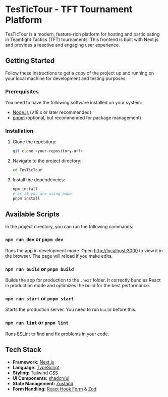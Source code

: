 # TesTicTour - TFT Tournament Platform

TesTicTour is a modern, feature-rich platform for hosting and participating in Teamfight Tactics (TFT) tournaments. This frontend is built with Next.js and provides a reactive and engaging user experience.

## Getting Started

Follow these instructions to get a copy of the project up and running on your local machine for development and testing purposes.

### Prerequisites

You need to have the following software installed on your system:

- [Node.js](https://nodejs.org/) (v18.x or later recommended)
- [pnpm](https://pnpm.io/installation) (optional, but recommended for package management)

### Installation

1.  Clone the repository:
    ```bash
    git clone <your-repository-url>
    ```
2.  Navigate to the project directory:
    ```bash
    cd TesTicTour
    ```
3.  Install the dependencies:
    ```bash
    npm install
    # or if you are using pnpm
    pnpm install
    ```

## Available Scripts

In the project directory, you can run the following commands:

### `npm run dev` or `pnpm dev`

Runs the app in development mode.
Open [http://localhost:3000](http://localhost:3000) to view it in the browser. The page will reload if you make edits.

### `npm run build` or `pnpm build`

Builds the app for production to the `.next` folder.
It correctly bundles React in production mode and optimizes the build for the best performance.

### `npm run start` or `pnpm start`

Starts the production server. You need to run `build` before this.

### `npm run lint` or `pnpm lint`

Runs ESLint to find and fix problems in your code.

## Tech Stack

- **Framework:** [Next.js](https://nextjs.org/)
- **Language:** [TypeScript](https://www.typescriptlang.org/)
- **Styling:** [Tailwind CSS](https://tailwindcss.com/)
- **UI Components:** [shadcn/ui](https://ui.shadcn.com/)
- **State Management:** [Zustand](https://github.com/pmndrs/zustand)
- **Form Handling:** [React Hook Form](https://react-hook-form.com/) & [Zod](https://zod.dev/)
